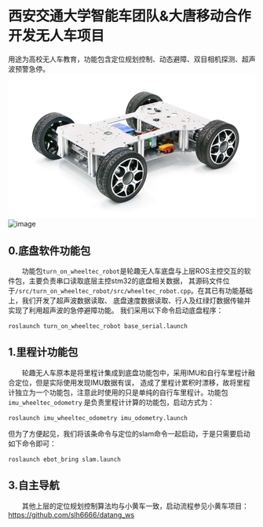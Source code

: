 # 西安交通大学智能车团队&大唐移动合作开发无人车项目
用途为高校无人车教育，功能包含定位规划控制、动态避障、双目相机探测、超声波预警急停。  
![image](https://github.com/slh6666/datang_ws/blob/main/wheeltec_robot.jpg)  
![image](https://github.com/slh6666/datang_ws/blob/main/mytest4.pgm)
## 0.底盘软件功能包
&emsp;&emsp;功能包`turn_on_wheeltec_robot`是轮趣无人车底盘与上层ROS主控交互的软件包，主要负责串口读取底层主控stm32的底盘相关数据，
其源码文件位于`/src/turn_on_wheeltec_robot/src/wheeltec_robot.cpp`。在其已有功能基础上，我们开发了超声波数据读取、
底盘速度数据读取、行人及红绿灯数据传输并实现了利用超声波的急停避障功能。
我们采用以下命令启动底盘程序：  
```
roslaunch turn_on_wheeltec_robot base_serial.launch
```
## 1.里程计功能包
&emsp;&emsp;轮趣无人车原本是将里程计集成到底盘功能包中，采用IMU和自行车里程计融合定位，但是实际使用发现IMU数据有误，
造成了里程计累积时漂移，故将里程计独立为一个功能包，注意此时使用的只是单纯的自行车里程计。功能包`imu_wheeltec_odometry`
是负责里程计计算的功能包，启动方式为：  
```
roslaunch imu_wheeltec_odometry imu_odometry.launch
```
但为了方便起见，我们将该条命令与定位的slam命令一起启动，于是只需要启动如下命令即可：
```
roslaunch ebot_bring slam.launch
```
## 3.自主导航
&emsp;&emsp;其他上层的定位规划控制算法均与小黄车一致，启动流程参见小黄车项目：https://github.com/slh6666/datang_ws
